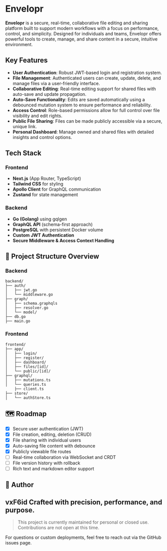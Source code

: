 # Envelopr

**Envelopr** is a secure, real-time, collaborative file editing and sharing platform built to support modern workflows with a focus on performance, control, and simplicity. Designed for individuals and teams, Envelopr offers powerful tools to create, manage, and share content in a secure, intuitive environment.

## Key Features

- **User Authentication**: Robust JWT-based login and registration system.
- **File Management**: Authenticated users can create, update, delete, and manage files via a user-friendly interface.
- **Collaborative Editing**: Real-time editing support for shared files with auto-save and update propagation.
- **Auto-Save Functionality**: Edits are saved automatically using a debounced mutation system to ensure performance and reliability.
- **Access Control**: Role-based permissions allow for full control over file visibility and edit rights.
- **Public File Sharing**: Files can be made publicly accessible via a secure, unique link.
- **Personal Dashboard**: Manage owned and shared files with detailed insights and control options.

## Tech Stack

### Frontend
- **Next.js** (App Router, TypeScript)
- **Tailwind CSS** for styling
- **Apollo Client** for GraphQL communication
- **Zustand** for state management

### Backend
- **Go (Golang)** using gqlgen
- **GraphQL API** (schema-first approach)
- **PostgreSQL** with persistent Docker volume
- **Custom JWT Authentication**
- **Secure Middleware & Access Context Handling**

## 📁 Project Structure Overview

### Backend
```
backend/
├── auth/
│   ├── jwt.go
│   └── middleware.go
├── graph/
│   ├── schema.graphqls
│   ├── resolver.go
│   └── model/
├── db.go
├── main.go
```

### Frontend
```
frontend/
├── app/
│   ├── login/
│   ├── register/
│   ├── dashboard/
│   ├── files/[id]/
│   └── public/[id]/
├── graphql/
│   ├── mutations.ts
│   └── queries.ts
    ├── client.ts
├── store/
│   └── authStore.ts
```

## 🗺 Roadmap

- [x] Secure user authentication (JWT)
- [x] File creation, editing, deletion (CRUD)
- [x] File sharing with individual users
- [x] Auto-saving file content with debounce
- [x] Publicly viewable file routes
- [ ] Real-time collaboration via WebSocket and CRDT
- [ ] File version history with rollback
- [ ] Rich text and markdown editor support

## 👤 Author
**vxF6id**
Crafted with precision, performance, and purpose.
---

> This project is currently maintained for personal or closed use. Contributions are not open at this time.

For questions or custom deployments, feel free to reach out via the GitHub issues page.
